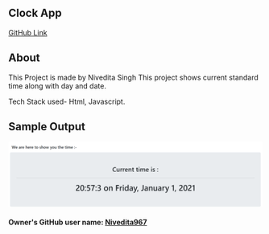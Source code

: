 ## Clock App

[GitHub Link](https://github.com/Nivedita967/current_clock)

## About

This Project is made by Nivedita Singh
This project shows current standard time along with day and date.

Tech Stack used- Html, Javascript.

## Sample Output 

![Smaple image](img.png)

#### Owner's GitHub user name: [Nivedita967](https://github.com/Nivedita967)